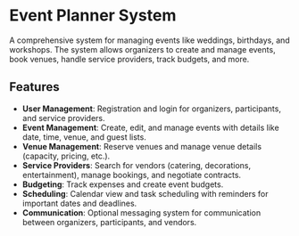 # Event Planner System

A comprehensive system for managing events like weddings, birthdays, and workshops. The system allows organizers to create and manage events, book venues, handle service providers, track budgets, and more.

## Features

- **User Management**: Registration and login for organizers, participants, and service providers.
- **Event Management**: Create, edit, and manage events with details like date, time, venue, and guest lists.
- **Venue Management**: Reserve venues and manage venue details (capacity, pricing, etc.).
- **Service Providers**: Search for vendors (catering, decorations, entertainment), manage bookings, and negotiate contracts.
- **Budgeting**: Track expenses and create event budgets.
- **Scheduling**: Calendar view and task scheduling with reminders for important dates and deadlines.
- **Communication**: Optional messaging system for communication between organizers, participants, and vendors.
